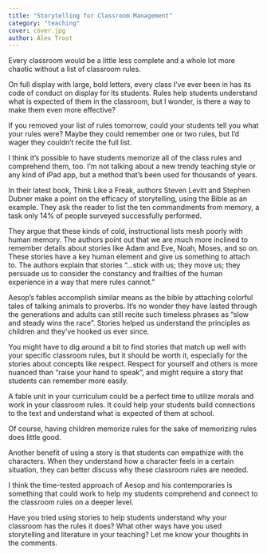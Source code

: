 ```yaml
---
title: "Storytelling for Classroom Management"
category: "teaching"
cover: cover.jpg
author: Alex Trost
---
```

Every classroom would be a little less complete and a whole lot more chaotic without a list of classroom rules.

On full display with large, bold letters, every class I’ve ever been in has its code of conduct on display for its students. Rules help students understand what is expected of them in the classroom, but I wonder, is there a way to make them even more effective?

If you removed your list of rules tomorrow, could your students tell you what your rules were? Maybe they could remember one or two rules, but I’d wager they couldn’t recite the full list.

I think it’s possible to have students memorize all of the class rules and comprehend them, too. I’m not talking about a new trendy teaching style or any kind of iPad app, but a method that’s been used for thousands of years.

In their latest book, Think Like a Freak, authors Steven Levitt and Stephen Dubner make a point on the efficacy of storytelling, using the Bible as an example. They ask the reader to list the ten commandments from memory, a task only 14% of people surveyed successfully performed.

They argue that these kinds of cold, instructional lists mesh poorly with human memory. The authors point out that we are much more inclined to remember details about stories like Adam and Eve, Noah, Moses, and so on. These stories have a key human element and give us something to attach to. The authors explain that stories “…stick with us; they move us; they persuade us to consider the constancy and frailties of the human experience in a way that mere rules cannot.”

Aesop’s fables accomplish similar means as the bible by attaching colorful tales of talking animals to proverbs. It’s no wonder they have lasted through the generations and adults can still recite such timeless phrases as “slow and steady wins the race”. Stories helped us understand the principles as children and they’ve hooked us ever since.

You might have to dig around a bit to find stories that match up well with your specific classroom rules, but it should be worth it, especially for the stories about concepts like respect. Respect for yourself and others is more nuanced than “raise your hand to speak”, and might require a story that students can remember more easily.

A fable unit in your curriculum could be a perfect time to utilize morals and work in your classroom rules. It could help your students build connections to the text and understand what is expected of them at school.

Of course, having children memorize rules for the sake of memorizing rules does little good.

Another benefit of using a story is that students can empathize with the characters. When they understand how a character feels in a certain situation, they can better discuss why these classroom rules are needed.

I think the time-tested approach of Aesop and his contemporaries is something that could work to help my students comprehend and connect to the classroom rules on a deeper level.

Have you tried using stories to help students understand why your classroom has the rules it does? What other ways have you used storytelling and literature in your teaching? Let me know your thoughts in the comments.